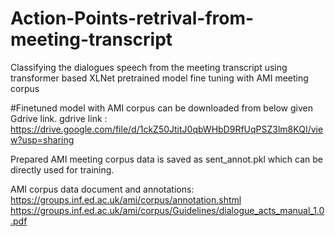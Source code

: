 # Action-Points-retrival-from-meeting-transcript
Classifying the dialogues speech from the meeting transcript using transformer based XLNet pretrained model fine tuning with AMI meeting corpus

#Finetuned model with AMI corpus can be downloaded from below given Gdrive link.
gdrive link : https://drive.google.com/file/d/1ckZ50JtitJ0qbWHbD9RfUqPSZ3lm8KQI/view?usp=sharing

Prepared AMI meeting corpus data is saved as sent_annot.pkl which can be directly used for training.

AMI corpus data document and annotations: 
https://groups.inf.ed.ac.uk/ami/corpus/annotation.shtml
https://groups.inf.ed.ac.uk/ami/corpus/Guidelines/dialogue_acts_manual_1.0.pdf
